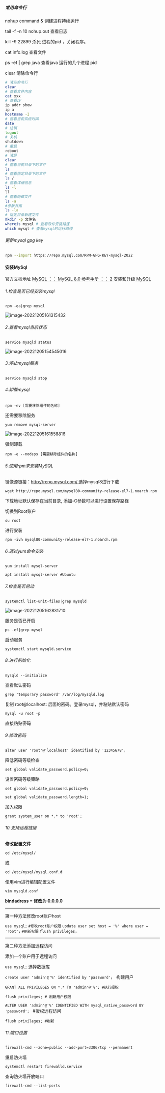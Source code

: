 ##### 常用命令行

nohup command & 创建进程持续运行

tail -f -n 10 nohup.out  查看日志

kill -9 22899 杀死 进程的pid ，关闭程序。

cat info.log 查看文件

ps -ef | grep java 查看java 运行的几个进程 pid

clear 清除命令行

```bash
# 清空命令行
clear 
# 查看文件内容
cat xxx
# 查看IP
ip addr show
ip a
hostname -I
# 查看当前系统时间
date
# 注销
logout
# 关机
shutdown
# 重启
reboot
# 清屏
clear
# 查看当前目录下的文件
ls
# 查看指定目录下的文件
ls /
# 查看详细信息
ls -l
ll
# 查看隐藏文件
ls -a
#参数并用
ls -la
# 指定目录新建文件
mkdir -p 文件名
whereis mysql # 查看软件安装路径
which mysql # 查看mysql的运行路径
```

###### 更新mysql gpg key

```bash
rpm --import https://repo.mysql.com/RPM-GPG-KEY-mysql-2022
```





#### 安装MySql

官方文档地址 [MySQL ：： MySQL 8.0 参考手册 ：： 2 安装和升级 MySQL](https://dev.mysql.com/doc/refman/8.0/en/installing.html)

<!--Ubuntu跳转第6步-->

###### 1.检查是否已经安装mysql

`rpm -qa|grep mysql`

![image-20221205161315432](D:\jdy2002\Note\学习笔记\image\image-20221205161315432.png)

###### 2.查看mysql当前状态

`service mysqld status`

![image-20221205154545016](C:\Users\jdy2002\AppData\Roaming\Typora\typora-user-images\image-20221205154545016.png)

###### 3.停止mysql服务

`service mysqld stop`

###### 4.卸载mysql

`rpm -ev [需要移除组件的名称]`

还需要移除服务

`yum remove mysql-server`

![image-20221205161558816](D:\jdy2002\Note\学习笔记\image\image-20221205161558816.png)

强制卸载

`rpm -e --nodeps [需要移除组件的名称]`

###### 5.使用rpm来安装MySQL

<!--Ubuntu无需下载-->

镜像源链接：[http://repo.mysql.com/ ](http://repo.mysql.com/)  选择mysql8进行下载

`wget http://repo.mysql.com/mysql80-community-release-el7-1.noarch.rpm`

下载地址默认保存在当前目录, 添加-O参数可以进行设置保存路径

切换到Root账户

`su root`

进行安装

`rpm -ivh mysql80-community-release-el7-1.noarch.rpm`

###### 6.通过yum命令安装

`yum install mysql-server`

`apt install mysql-server #Ubuntu`

###### 7.检查是否启动

`systemctl list-unit-files|grep mysqld`

![image-20221205162831710](D:\jdy2002\Note\学习笔记\image\image-20221205162831710.png)

服务是否已开启

`ps -ef|grep mysql`

启动服务

`systemctl start mysqld.service`

###### 8.进行初始化

`mysqld --initialize`

查看默认密码

`grep 'temporary password' /var/log/mysqld.log`

复制 root@localhost: 后面的密码。登录mysql，并粘贴默认密码

`mysql -u root -p`

直接粘贴密码

###### 9.修改密码

`alter user 'root'@'localhost' identified by '12345678';`

降低密码等级检查

`set global validate_password.policy=0;`

设置密码等级策略

`set global validate_password.policy=0;` 

`set global validate_password.length=1;`

加入权限

`grant system_user on *.* to 'root';`

###### 10.支持远程链接

**修改配置文件**

`cd /etc/mysql/`

或

`cd /etc/mysql/mysql.conf.d`

使用vim进行编辑配置文件

`vim mysqld.conf`

**bindadress = 修改为 0.0.0.0**

------

第一种方法修改root账户host

`use mysql;`
`#修改root账户权限`
`update user set host = '%' where user = 'root';`
`#刷新权限`
`flush privileges;`

------

第二种方法添加远程访问

添加一个账户用于远程访问

`use mysql;` 选择数据库

`create user 'admin'@'%' identified by 'password'; ` 构建用户

`GRANT ALL PRIVILEGES ON *.* TO 'admin'@'%'; #执行授权`

`flush privileges; # 刷新用户权限`

`ALTER USER 'admin'@'%' IDENTIFIED WITH mysql_native_password BY 'password'; ` #授权远程访问

`flush privileges; #刷新`

###### 11.端口设置

`firewall-cmd --zone=public --add-port=3306/tcp --permanent`

重启防火墙

`systemctl restart firewalld.service`

查询防火墙开放端口

`firewall-cmd --list-ports`
